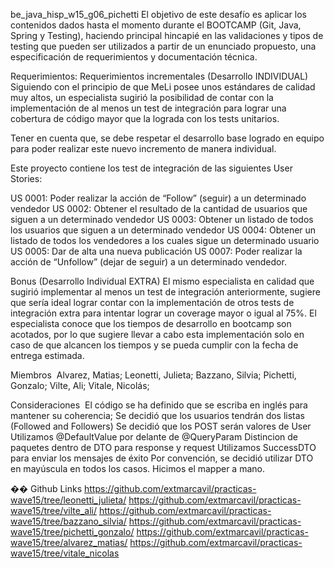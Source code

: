 
be_java_hisp_w15_g06_pichetti
​El objetivo de este desafío es aplicar los contenidos dados hasta el momento durante el BOOTCAMP (Git, Java, Spring y Testing), haciendo principal hincapié en las validaciones y tipos de testing que pueden ser utilizados a partir de un enunciado propuesto, una especificación de requerimientos y documentación técnica.​​​​

Requerimientos:
​​Requerimientos incrementales (Desarrollo INDIVIDUAL) Siguiendo con el principio de que MeLi posee unos estándares de calidad muy altos, un especialista sugirió la posibilidad de contar con la implementación de al menos un test de integración para lograr una cobertura de código mayor que la lograda con los tests unitarios.

Tener en cuenta que, se debe respetar el desarrollo base logrado en equipo para poder realizar este nuevo incremento de manera individual.

Este proyecto contiene los test de integración de las siguientes User Stories:

US 0001: Poder realizar la acción de “Follow” (seguir) a un determinado vendedor
US 0002: Obtener el resultado de la cantidad de usuarios que siguen a un determinado vendedor
US 0003: Obtener un listado de todos los usuarios que siguen a un determinado vendedor
US 0004: Obtener un listado de todos los vendedores a los cuales sigue un determinado usuario
US 0005: Dar de alta una nueva publicación
US 0007: Poder realizar la acción de “Unfollow” (dejar de seguir) a un determinado vendedor.

Bonus (Desarrollo Individual EXTRA) El mismo especialista en calidad que sugirió implementar al menos un test de integración anteriormente, sugiere que sería ideal lograr contar con la implementación de otros tests de integración extra para intentar lograr un coverage mayor o igual al 75%. El especialista conoce que los tiempos de desarrollo en bootcamp son acotados, por lo que sugiere llevar a cabo esta implementación solo en caso de que alcancen los tiempos y se pueda cumplir con la fecha de entrega estimada.​

Miembros
​
Alvarez, Matias;
Leonetti, Julieta;
Bazzano, Silvia;
Pichetti, Gonzalo;
Vilte, Ali;
Vitale, Nicolás;​​

Consideraciones
​
El código se ha definido que se escriba en inglés para mantener su coherencia;
Se decidió que los usuarios tendrán dos listas (Followed and Followers)
Se decidió que los POST serán valores de User
Utilizamos @DefaultValue por delante de @QueryParam
Distincion de paquetes dentro de DTO para response y request
Utilizamos SuccessDTO para enviar los mensajes de éxito
Por convención, se decidió utilizar DTO en mayúscula en todos los casos.
Hicimos el mapper a mano.​

�� Github Links
https://github.com/extmarcavil/practicas-wave15/tree/leonetti_julieta/
https://github.com/extmarcavil/practicas-wave15/tree/vilte_ali/
https://github.com/extmarcavil/practicas-wave15/tree/bazzano_silvia/
https://github.com/extmarcavil/practicas-wave15/tree/pichetti_gonzalo/
https://github.com/extmarcavil/practicas-wave15/tree/alvarez_matias/
https://github.com/extmarcavil/practicas-wave15/tree/vitale_nicolas